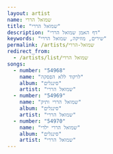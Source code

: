 ```yaml
---
layout: artist
name: שמואל הררי
title: "שמואל הררי"
description: "דף האמן שמואל הררי"
keywords: "שירים, מוזיקה, שמואל הררי"
permalink: /artists/שמואל-הררי
redirect_from:
  - /artists/list/שמואל הררי
songs:
  - number: "54968"
    name: "לרקוד ללא הפסקה"
    album: "סינגלים"
    artist: "שמואל הררי"
  - number: "54969"
    name: "שמואל הררי ותיק"
    album: "סינגלים"
    artist: "שמואל הררי"
  - number: "54970"
    name: "שמואל הררי ילדי"
    album: "סינגלים"
    artist: "שמואל הררי"
---
```

